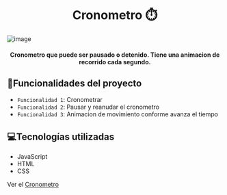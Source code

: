 <h1 align="center"> Cronometro ⏱️ </h1>

![image](https://github.com/XimenaV26/cronometro.github.io/assets/54459424/04dad50a-321d-4f60-a16e-e0463d5d6b5f)


<h4 align="center">Cronometro que puede ser pausado o detenido. Tiene una animacion de recorrido cada segundo.</h4>

## :hammer:Funcionalidades del proyecto
- `Funcionalidad 1`: Cronometrar
- `Funcionalidad 2`: Pausar y reanudar el cronometro
- `Funcionalidad 3`: Animacion de movimiento conforme avanza el tiempo

## 💻Tecnologías utilizadas

- JavaScript
- HTML
- CSS 

Ver el [Cronometro](cronometro-ximenav26.netlify.app)
